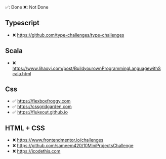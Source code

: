 ✅: Done
❌: Not Done

## Typescript

- ❌ https://github.com/type-challenges/type-challenges

## Scala

- ❌ https://www.lihaoyi.com/post/BuildyourownProgrammingLanguagewithScala.html

## Css

- ✅ https://flexboxfroggy.com
- ✅ https://cssgridgarden.com
- ✅ https://flukeout.github.io

## HTML + CSS
- ❌ https://www.frontendmentor.io/challenges
- ❌ https://github.com/sameem420/10MiniProjectsChallenge
- ❌ https://icodethis.com